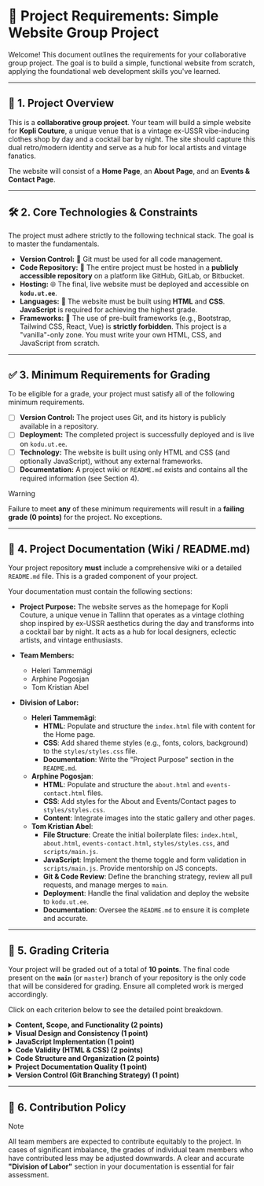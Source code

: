 # 🚀 Project Requirements: Simple Website Group Project

Welcome! This document outlines the requirements for your collaborative group project. The goal is to build a simple, functional website from scratch, applying the foundational web development skills you've learned.

---

## 🎯 1. Project Overview

This is a **collaborative group project**. Your team will build a simple website for **Kopli Couture**, a unique venue that is a vintage ex-USSR vibe-inducing clothes shop by day and a cocktail bar by night. The site should capture this dual retro/modern identity and serve as a hub for local artists and vintage fanatics.

The website will consist of a **Home Page**, an **About Page**, and an **Events & Contact Page**.

---

## 🛠️ 2. Core Technologies & Constraints

The project must adhere strictly to the following technical stack. The goal is to master the fundamentals.

* **Version Control:** 🐙 Git must be used for all code management.
* **Code Repository:** 📂 The entire project must be hosted in a **publicly accessible repository** on a platform like GitHub, GitLab, or Bitbucket.
* **Hosting:** 🌐 The final, live website must be deployed and accessible on **`kodu.ut.ee`**.
* **Languages:** 📜 The website must be built using **HTML** and **CSS**. **JavaScript** is required for achieving the highest grade.
* **Frameworks:** 🚫 The use of pre-built frameworks (e.g., Bootstrap, Tailwind CSS, React, Vue) is **strictly forbidden**. This project is a "vanilla"-only zone. You must write your own HTML, CSS, and JavaScript from scratch.

---

## ✅ 3. Minimum Requirements for Grading

To be eligible for a grade, your project must satisfy all of the following minimum requirements.

* [ ] **Version Control:** The project uses Git, and its history is publicly available in a repository.
* [ ] **Deployment:** The completed project is successfully deployed and is live on `kodu.ut.ee`.
* [ ] **Technology:** The website is built using only HTML and CSS (and optionally JavaScript), without any external frameworks.
* [ ] **Documentation:** A project wiki or `README.md` exists and contains all the required information (see Section 4).

> [!WARNING]
> Failure to meet **any** of these minimum requirements will result in a **failing grade (0 points)** for the project. No exceptions.

---

## 📝 4. Project Documentation (Wiki / README.md)

Your project repository **must** include a comprehensive wiki or a detailed `README.md` file. This is a graded component of your project.

Your documentation must contain the following sections:

*   **Project Purpose:** The website serves as the homepage for Kopli Couture, a unique venue in Tallinn that operates as a vintage clothing shop inspired by ex-USSR aesthetics during the day and transforms into a cocktail bar by night. It acts as a hub for local designers, eclectic artists, and vintage enthusiasts.

*   **Team Members:**
    *   Heleri Tammemägi
    *   Arphine Pogosjan
    *   Tom Kristian Abel

*   **Division of Labor:**
    *   **Heleri Tammemägi**:
        *   **HTML**: Populate and structure the `index.html` file with content for the Home page.
        *   **CSS**: Add shared theme styles (e.g., fonts, colors, background) to the `styles/styles.css` file.
        *   **Documentation**: Write the "Project Purpose" section in the `README.md`.
    *   **Arphine Pogosjan**:
        *   **HTML**: Populate and structure the `about.html` and `events-contact.html` files.
        *   **CSS**: Add styles for the About and Events/Contact pages to `styles/styles.css`.
        *   **Content**: Integrate images into the static gallery and other pages.
    *   **Tom Kristian Abel**:
        *   **File Structure**: Create the initial boilerplate files: `index.html`, `about.html`, `events-contact.html`, `styles/styles.css`, and `scripts/main.js`.
        *   **JavaScript**: Implement the theme toggle and form validation in `scripts/main.js`. Provide mentorship on JS concepts.
        *   **Git & Code Review**: Define the branching strategy, review all pull requests, and manage merges to `main`.
        *   **Deployment**: Handle the final validation and deploy the website to `kodu.ut.ee`.
        *   **Documentation**: Oversee the `README.md` to ensure it is complete and accurate.

---

## 💯 5. Grading Criteria

Your project will be graded out of a total of **10 points**. The final code present on the **`main`** (or `master`) branch of your repository is the only code that will be considered for grading. Ensure all completed work is merged accordingly.

Click on each criterion below to see the detailed point breakdown.

<details>
<summary><strong>Content, Scope, and Functionality (2 points)</strong></summary>

* **2 pts:** Project includes a home page and at least two functional sub-pages. All interactive elements (links, videos, forms, JS objects) are well-implemented, correctly positioned, and fully functional.
* **1.5 pts:** A home page and at least two sub-pages exist. Some elements (e.g., layout, links) may not be positioned or function correctly.
* **1 pt:** A home page and one sub-page exist. Contains at least one image, but the overall project feels incomplete.
* **0 pts:** No website submitted, or only a single, empty page exists.

</details>

<details>
<summary><strong>Visual Design and Consistency (1 point)</strong></summary>

* **1 pt:** The website is visually cohesive, aesthetically pleasing, and presents a polished, unified experience across all pages. The design is spectacular, unique, and well-executed.
* **0.5 pts:** The design is mostly consistent, but a few elements do not fit the overall style of the website.
* **0 pts:** No website submitted, or the design is highly inconsistent and disjointed.

</details>

<details>
<summary><strong>JavaScript Implementation (1 point)</strong></summary>

* **1 pt:** JavaScript is meaningful and adds dynamic or interactive value in the context of the website's content. The code is well-commented in **Estonian**, and all external code is properly cited (including if the author is a team member from another project).
* **0.5 pts:** JavaScript is present and correctly linked. The code includes comments in **Estonian**. Proper citation is provided for any code not written by the team.
* **0 pts:** No JavaScript is used, the script file is not linked correctly, or the code is not commented.

</details>

<details>
<summary><strong>Code Validity (HTML & CSS) (2 points)</strong></summary>

* **2 pts:** The code is completely free of validation errors according to the [W3C Validator](https://validator.w3.org/).
* **1.5 pts:** The code has only a single, difficult-to-trace "mysterious" error.
* **1 pt:** The code has a few validation errors.
* **0 pts:** The code has numerous and varied validation errors.

</details>

<details>
<summary><strong>Code Structure and Organization (2 points)</strong></summary>

* **2 pts:** The project demonstrates excellent file organization. A common CSS file is used for shared styles. Each page with a unique style has its own separate CSS file. JavaScript is located in its own dedicated file (e.g., `scripts/main.js`).
* **1.5 pts:** CSS is in a separate file, but styles are unnecessarily duplicated, or a single CSS file is used for all pages despite them having different layouts.
* **1 pt:** CSS is partially or entirely written inline within the HTML files (i.e., using `<style>` tags or `style` attributes).
* **0 pts:** No code submitted.

</details>

<details>
<summary><strong>Project Documentation Quality (1 point)</strong></summary>

* **1 pt:** An exemplary wiki/README is provided that clearly and thoroughly details the project purpose, team members, and division of labor as specified in Section 4.
* **0.5 pts:** The wiki/README is incomplete or missing one of the required sections.
* **0 pts:** No wiki or README is provided.

</details>

<details>
<summary><strong>Version Control (Git Branching Strategy) (1 point)</strong></summary>

* **1 pt:** An exemplary branching strategy was used. Work was developed on separate feature branches (e.g., `feature/contact-page`, `fix/navbar-css`) and then merged into the main branch upon completion.
* **0.5 pts:** All commits were made directly to a single branch (e.g., `main`).
* **0 pts:** The project is not in a repository.

</details>

---

## 🤝 6. Contribution Policy

> [!NOTE]
> All team members are expected to contribute equitably to the project. In cases of significant imbalance, the grades of individual team members who have contributed less may be adjusted downwards. A clear and accurate **"Division of Labor"** section in your documentation is essential for fair assessment.
